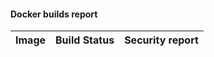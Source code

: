 #### Docker builds report

| Image | Build Status | Security report |
| ----- | ------------ | --------------- |